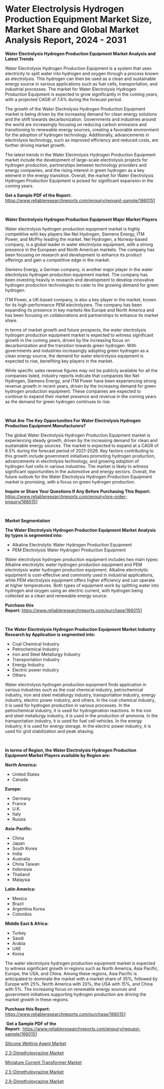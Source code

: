 <p><h1>Water Electrolysis Hydrogen Production Equipment Market Size, Market Share and Global Market Analysis Report, 2024 - 2031</h1></p><p><strong>Water Electrolysis Hydrogen Production Equipment Market Analysis and Latest Trends</strong></p>
<p><p>Water Electrolysis Hydrogen Production Equipment is a system that uses electricity to split water into hydrogen and oxygen through a process known as electrolysis. This hydrogen can then be used as a clean and sustainable energy source in various applications such as fuel cells, transportation, and industrial processes. The market for Water Electrolysis Hydrogen Production Equipment is expected to grow significantly in the coming years, with a projected CAGR of 7.4% during the forecast period.</p><p>The growth of the Water Electrolysis Hydrogen Production Equipment market is being driven by the increasing demand for clean energy solutions and the shift towards decarbonization. Governments and industries around the world are increasingly focusing on reducing carbon emissions and transitioning to renewable energy sources, creating a favorable environment for the adoption of hydrogen technology. Additionally, advancements in electrolysis technology, such as improved efficiency and reduced costs, are further driving market growth.</p><p>The latest trends in the Water Electrolysis Hydrogen Production Equipment market include the development of large-scale electrolysis projects for hydrogen production, partnerships between technology providers and energy companies, and the rising interest in green hydrogen as a key element in the energy transition. Overall, the market for Water Electrolysis Hydrogen Production Equipment is poised for significant expansion in the coming years.</p></p>
<p><strong>Get a Sample PDF of the Report:&nbsp;</strong> <a href="https://www.reliableresearchreports.com/enquiry/request-sample/1660151">https://www.reliableresearchreports.com/enquiry/request-sample/1660151</a></p>
<p>&nbsp;</p>
<p><strong>Water Electrolysis Hydrogen Production Equipment Major Market Players</strong></p>
<p><p>Water electrolysis hydrogen production equipment market is highly competitive with key players like Nel Hydrogen, Siemens Energy, ITM Power, and McPhy leading the market. Nel Hydrogen, a Norway-based company, is a global leader in water electrolysis equipment, with a strong presence in the European and North American markets. The company has been focusing on research and development to enhance its product offerings and gain a competitive edge in the market.</p><p>Siemens Energy, a German company, is another major player in the water electrolysis hydrogen production equipment market. The company has been investing heavily in research and development to develop innovative hydrogen production technologies to cater to the growing demand for green hydrogen.</p><p>ITM Power, a UK-based company, is also a key player in the market, known for its high-performance PEM electrolyzers. The company has been expanding its presence in key markets like Europe and North America and has been focusing on collaborations and partnerships to enhance its market share.</p><p>In terms of market growth and future prospects, the water electrolysis hydrogen production equipment market is expected to witness significant growth in the coming years, driven by the increasing focus on decarbonization and the transition towards green hydrogen. With governments and industries increasingly adopting green hydrogen as a clean energy source, the demand for water electrolysis equipment is expected to rise, benefiting key players in the market.</p><p>While specific sales revenue figures may not be publicly available for all the companies listed, industry reports indicate that companies like Nel Hydrogen, Siemens Energy, and ITM Power have been experiencing strong revenue growth in recent years, driven by the increasing demand for green hydrogen production equipment. These companies are expected to continue to expand their market presence and revenue in the coming years as the demand for green hydrogen continues to rise.</p></p>
<p>&nbsp;</p>
<p><strong>What Are The Key Opportunities For Water Electrolysis Hydrogen Production Equipment Manufacturers?</strong></p>
<p><p>The global Water Electrolysis Hydrogen Production Equipment market is experiencing steady growth, driven by the increasing demand for clean and sustainable energy sources. The market is expected to expand at a CAGR of 8.5% during the forecast period of 2021-2026. Key factors contributing to this growth include government initiatives promoting hydrogen production, advancements in electrolysis technology, and growing adoption of hydrogen fuel cells in various industries. The market is likely to witness significant opportunities in the automotive and energy sectors. Overall, the future outlook for the Water Electrolysis Hydrogen Production Equipment market is promising, with a focus on green hydrogen production.</p></p>
<p><strong>Inquire or Share Your Questions If Any Before Purchasing This Report:</strong> <a href="https://www.reliableresearchreports.com/enquiry/pre-order-enquiry/1660151">https://www.reliableresearchreports.com/enquiry/pre-order-enquiry/1660151</a></p>
<p>&nbsp;</p>
<p><strong>Market Segmentation</strong></p>
<p><strong>The Water Electrolysis Hydrogen Production Equipment Market Analysis by types is segmented into:</strong></p>
<p><ul><li>Alkaline Electrolytic Water Hydrogen Production Equipment</li><li>PEM Electrolysis Water Hydrogen Production Equipment</li></ul></p>
<p><p>Water electrolysis hydrogen production equipment includes two main types: Alkaline electrolytic water hydrogen production equipment and PEM electrolysis water hydrogen production equipment. Alkaline electrolytic equipment is cost-effective and commonly used in industrial applications, while PEM electrolysis equipment offers higher efficiency and can operate at higher temperatures. Both types of equipment work by splitting water into hydrogen and oxygen using an electric current, with hydrogen being collected as a clean and renewable energy source.</p></p>
<p><strong>Purchase this Report:&nbsp;</strong><a href="https://www.reliableresearchreports.com/purchase/1660151">https://www.reliableresearchreports.com/purchase/1660151</a></p>
<p>&nbsp;</p>
<p><strong>The Water Electrolysis Hydrogen Production Equipment Market Industry Research by Application is segmented into:</strong></p>
<p><ul><li>Coal Chemical Industry</li><li>Petrochemical Industry</li><li>Iron and Steel Metallurgy Industry</li><li>Transportation Industry</li><li>Energy Industry</li><li>Electric power industry</li><li>Others</li></ul></p>
<p><p>Water electrolysis hydrogen production equipment finds application in various industries such as the coal chemical industry, petrochemical industry, iron and steel metallurgy industry, transportation industry, energy industry, electric power industry, and others. In the coal chemical industry, it is used for hydrogen production in various processes. In the petrochemical industry, it is used for hydrogenation reactions. In the iron and steel metallurgy industry, it is used in the production of ammonia. In the transportation industry, it is used for fuel cell vehicles. In the energy industry, it is used for energy storage. In the electric power industry, it is used for grid stabilization and peak shaving.</p></p>
<p>&nbsp;</p>
<p><strong>In terms of Region, the Water Electrolysis Hydrogen Production Equipment Market Players available by Region are:</strong></p>
<p>
    <p> <strong> North America: </strong>
        <ul>
            <li>United States</li>
            <li>Canada</li>
        </ul>
        </p> 
    <p> <strong> Europe: </strong>
        <ul>
            <li>Germany</li>
            <li>France</li>
            <li>U.K.</li>
            <li>Italy</li>
            <li>Russia</li>
        </ul>
        </p> 
    <p> <strong> Asia-Pacific: </strong>
        <ul>
            <li>China</li>
            <li>Japan</li>
            <li>South Korea</li>
            <li>India</li>
            <li>Australia</li>
            <li>China Taiwan</li>
            <li>Indonesia</li>
            <li>Thailand</li>
            <li>Malaysia</li>
        </ul>
        </p> 
    <p> <strong> Latin America: </strong>
        <ul>
            <li>Mexico</li>
            <li>Brazil</li>
            <li>Argentina Korea</li>
            <li>Colombia</li>
        </ul>
        </p> 
    <p> <strong> Middle East & Africa: </strong>
        <ul>
            <li>Turkey</li>
            <li>Saudi</li>
            <li>Arabia</li>
            <li>UAE</li>
            <li>Korea</li>
        </ul>
    </p>
    </p>
<p><p>The water electrolysis hydrogen production equipment market is expected to witness significant growth in regions such as North America, Asia Pacific, Europe, the USA, and China. Among these regions, Asia Pacific is anticipated to dominate the market with a market share of 35%, followed by Europe with 25%, North America with 20%, the USA with 15%, and China with 5%. The increasing focus on renewable energy sources and government initiatives supporting hydrogen production are driving the market growth in these regions.</p></p>
<p><strong>Purchase this Report: </strong><a href="https://www.reliableresearchreports.com/purchase/1660151">https://www.reliableresearchreports.com/purchase/1660151</a></p>
<p>&nbsp;<strong>Get a Sample PDF of the Report:&nbsp;&nbsp;</strong><a href="https://www.reliableresearchreports.com/enquiry/request-sample/1660151">https://www.reliableresearchreports.com/enquiry/request-sample/1660151</a></p>
<p><strong></strong></p>
<p><p><a href="https://view.publitas.com/reportprime-1/silicone-wetting-agent-market-size-growth-and-forecast-from-2024-2031/">Silicone Wetting Agent Market</a></p><p><a href="https://chivalrous-flock-a86.notion.site/2-3-Dimethylpyrazine-Market-Growth-Market-Trends-COVID-19-Impact-and-Forecasts-for-period-from-20-0ad01e38c9ba4456a701285f81b4e8d2">2,3-Dimethylpyrazine Market</a></p><p><a href="https://view.publitas.com/reportprime-1/miniature-current-transformer-market-analysis-and-market-size-global-industry-overview-market-segmentation-and-forecast-2024-to-2031/">Miniature Current Transformer Market</a></p><p><a href="https://angry-finch-aaf.notion.site/2-5-Dimethylpyrazine-Market-Offers-Provide-Insightful-Data-for-the-Time-Period-from-2024-to-2031-and-7a5cd0e9671948dbace744eb1a079c1f">2,5-Dimethylpyrazine Market</a></p><p><a href="https://faithful-glue-af3.notion.site/2-6-Dimethylpyrazine-Market-Size-Market-Trends-and-Growth-Outlook-forecasted-for-period-from-2024--a16dbc76de9f4aa983b69268ba708311">2,6-Dimethylpyrazine Market</a></p></p>